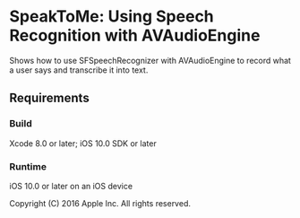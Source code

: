 # SpeakToMe: Using Speech Recognition with AVAudioEngine

Shows how to use SFSpeechRecognizer with AVAudioEngine to record what a user says and transcribe it into text.

## Requirements

### Build

Xcode 8.0 or later; iOS 10.0 SDK or later

### Runtime

iOS 10.0 or later on an iOS device

Copyright (C) 2016 Apple Inc. All rights reserved.
